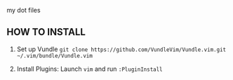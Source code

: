 my dot files

## HOW TO INSTALL

1. Set up Vundle
  `git clone https://github.com/VundleVim/Vundle.vim.git ~/.vim/bundle/Vundle.vim`

2. Install Plugins:
Launch `vim` and run `:PluginInstall`
